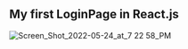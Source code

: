 ## My first LoginPage in React.js
<div>

![Screen_Shot_2022-05-24_at_7 22 58_PM](https://user-images.githubusercontent.com/43518207/171663095-31bea34b-80b9-4734-b297-4f6918676b44.png)

</div>
